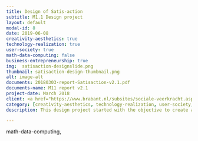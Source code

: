 ```yaml
---
title: Design of Satis-action
subtitle: M1.1 Design project
layout: default
modal-id: 8
date: 2019-06-08
creativity-aesthetics: true
technology-realization: true
user-society: true
math-data-computing: false
business-entrepreneurship: true
img:  satisaction-designslide.png
thumbnail: satisaction-design-thumbnail.png
alt: image-alt
documents: 20180303-report-Satisaction-v2.1.pdf
documents-name: M11 report v2.1
project-date: March 2018
client: <a href="https://www.brabant.nl/subsites/sociale-veerkracht.aspx" target="_blank"> Provincie Noord-Brabant</a><br><a href="http://www.academievoorbeeldvorming.nl/" target="_blank">Academie voor Beeldvorming</a><br>Renee Noortman (fellow student)<br>Vera van Otterdijk (fellow student)<br>Myrte van Dongen (fellow student)
category: [creativity-aesthetics, technology-realization, user-society, business-entrepreneurship]
description: This design project started with the objective to create a method and tools to improve and understand the interaction within the transformation paradigm (Brand and Rocchi 2011) and transformative practices (Hummels, Trotto, Lévy, Peeters, Lino Alves & Klooster, 2018). <br><br>Literature study, conversations with professionals and practitioners and experimenting with designed tools in workshops created insights and inspiration to support the interaction of professionals working on complex issues in society. <br><br>Tangible tools really make a difference in the conversations on these issues. The artefacts and embodiment of stakeholders created a common understanding by participants during workshops. Participants very quickly started talking about the content instead of the context, they became more sensitive towards each other and the topic. Through these insights the method Satis-action was created.<br><br>Satis-action is an interaction method which endeavors the environment and dynamics of people, communities and organisations in a specific case around a human being. It tries to achieve a more balanced and sustainable environment.<br><br><img src="img/portfolio/satisaction-design-thumbnail.png" class="img-responsive img-centered" alt=""><h3>The Satis-action Play:</h3><p>Central figures represent the individual with a problem or need of the specific case at hand. The central figures are set in the middle of the attention. The persons, groups, communities or organisations in the environment of the central figures are called characters. The characters are represented by professionals (not on the pictures for privacy and security reasons). The last representation is the satisfier which are contributions by a character to solve the issues of the central figure. Satisfiers come in all kind of forms like products, services, capital, information or social engagements (Ekins & Max-Neef, 1992). <br><br>With the satis-action method professionals are looking for fulfillment of needs of the central figure within its environment (Max-Neef, Antonio & Martin, 1992).<br><br> <a href="https://www.devakmakerij.nl" target="_blank">De Vakmakerij</a> provide workshops and training of Satis-action as a service which is all ready used in different conferences and real-life problem cases. For more information see the website of <a href="https://www.satis-action.nl" target="_blank">Satis-action</a>.</p>

---
```

math-data-computing,
